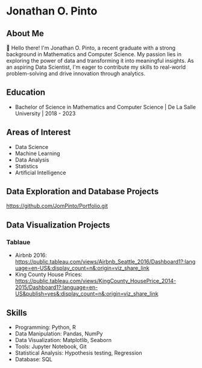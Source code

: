 # Jonathan O. Pinto

## About Me

👋 Hello there! I'm Jonathan O. Pinto, a recent graduate with a strong background in Mathematics and Computer Science. My passion lies in exploring the power of data and transforming it into meaningful insights. As an aspiring Data Scientist, I'm eager to contribute my skills to real-world problem-solving and drive innovation through analytics.

## Education

- Bachelor of Science in Mathematics and Computer Science | De La Salle University | 2018 - 2023

## Areas of Interest

- Data Science
- Machine Learning
- Data Analysis
- Statistics
- Artificial Intelligence

## Data Exploration and Database Projects
https://github.com/JomPinto/Portfolio.git

## Data Visualization Projects
### Tablaue
- Airbnb 2016:
https://public.tableau.com/views/Airbnb_Seattle_2016/Dashboard1?:language=en-US&:display_count=n&:origin=viz_share_link
- King County House Prices: https://public.tableau.com/views/KingCounty_HousePrice_2014-2015/Dashboard1?:language=en-US&publish=yes&:display_count=n&:origin=viz_share_link

## Skills

- Programming: Python, R
- Data Manipulation: Pandas, NumPy
- Data Visualization: Matplotlib, Seaborn
- Tools: Jupyter Notebook, Git
- Statistical Analysis: Hypothesis testing, Regression
- Database: SQL


